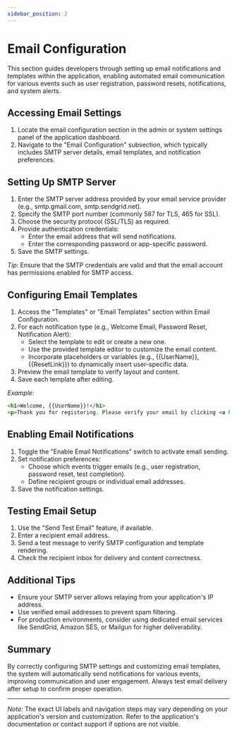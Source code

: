 ```yaml
---
sidebar_position: 2
---
```


# Email Configuration

This section guides developers through setting up email notifications and templates within the application, enabling automated email communication for various events such as user registration, password resets, notifications, and system alerts.

## Accessing Email Settings

1. Locate the email configuration section in the admin or system settings panel of the application dashboard.
2. Navigate to the "Email Configuration" subsection, which typically includes SMTP server details, email templates, and notification preferences.

## Setting Up SMTP Server

1. Enter the SMTP server address provided by your email service provider (e.g., smtp.gmail.com, smtp.sendgrid.net).
2. Specify the SMTP port number (commonly 587 for TLS, 465 for SSL).
3. Choose the security protocol (SSL/TLS) as required.
4. Provide authentication credentials:
   - Enter the email address that will send notifications.
   - Enter the corresponding password or app-specific password.
5. Save the SMTP settings.

*Tip:* Ensure that the SMTP credentials are valid and that the email account has permissions enabled for SMTP access.

## Configuring Email Templates

1. Access the "Templates" or "Email Templates" section within Email Configuration.
2. For each notification type (e.g., Welcome Email, Password Reset, Notification Alert):
   - Select the template to edit or create a new one.
   - Use the provided template editor to customize the email content.
   - Incorporate placeholders or variables (e.g., {{UserName}}, {{ResetLink}}) to dynamically insert user-specific data.
3. Preview the email template to verify layout and content.
4. Save each template after editing.

*Example:*  
```html
<h1>Welcome, {{UserName}}!</h1>
<p>Thank you for registering. Please verify your email by clicking <a href="{{VerificationLink}}">here</a>.</p>
```

## Enabling Email Notifications

1. Toggle the "Enable Email Notifications" switch to activate email sending.
2. Set notification preferences:
   - Choose which events trigger emails (e.g., user registration, password reset, test completion).
   - Define recipient groups or individual email addresses.
3. Save the notification settings.

## Testing Email Setup

1. Use the "Send Test Email" feature, if available.
2. Enter a recipient email address.
3. Send a test message to verify SMTP configuration and template rendering.
4. Check the recipient inbox for delivery and content correctness.

## Additional Tips

- Ensure your SMTP server allows relaying from your application's IP address.
- Use verified email addresses to prevent spam filtering.
- For production environments, consider using dedicated email services like SendGrid, Amazon SES, or Mailgun for higher deliverability.

## Summary

By correctly configuring SMTP settings and customizing email templates, the system will automatically send notifications for various events, improving communication and user engagement. Always test email delivery after setup to confirm proper operation.

---

*Note:* The exact UI labels and navigation steps may vary depending on your application's version and customization. Refer to the application's documentation or contact support if options are not visible.